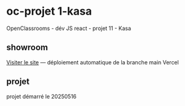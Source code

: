 # oc-projet 1-kasa

OpenClassrooms - dév JS react - projet 11 - Kasa

## showroom

[Visiter le site](https://oc-p11-kasa.vercel.app/) — 
déploiement automatique de la branche main Vercel

## projet

projet démarré le 20250516